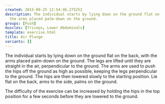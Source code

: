 ```yaml
---
created: 2015-08-25 12:54:46.275252
description: The individual starts by lying down on the ground flat on the back, with
  the arms placed palm-down on the ground.
groups: [Push]
muscles: [Triceps, Lower Abdominals]
template: exercise.html
title: Air Plunge
variants: []
---
```

The individual starts by lying down on the ground flat on the back, with the arms placed palm-down on the ground. The legs are lifted until they are straight in the air, perpendicular to the ground. The arms are used to push the hips off the ground as high as possible, keeping the legs perpendicular to the ground. The hips are then lowered slowly to the starting position. Lie flat on the back, arms to the side, palms on the ground.

The difficulty of the exercise can be increased by holding the hips in the top position for a few seconds before they are lowered to the ground.